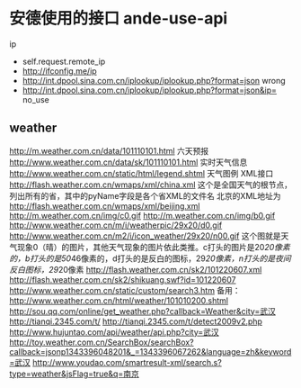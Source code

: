 安德使用的接口 ande-use-api
========

ip
- self.request.remote_ip
- http://ifconfig.me/ip
- http://int.dpool.sina.com.cn/iplookup/iplookup.php?format=json wrong
- http://int.dpool.sina.com.cn/iplookup/iplookup.php?format=json&ip= no_use

weather
- 
http://m.weather.com.cn/data/101110101.html 六天预报
http://www.weather.com.cn/data/sk/101110101.html 实时天气信息
http://www.weather.com.cn/static/html/legend.shtml 天气图例
XML接口 http://flash.weather.com.cn/wmaps/xml/china.xml 这个是全国天气的根节点，列出所有的省，其中的pyName字段是各个省XML的文件名
北京的XML地址为 http://flash.weather.com.cn/wmaps/xml/beijing.xml
http://m.weather.com.cn/img/c0.gif http://m.weather.com.cn/img/b0.gif http://www.weather.com.cn/m/i/weatherpic/29x20/d0.gif http://www.weather.com.cn/m2/i/icon_weather/29x20/n00.gif 这个图就是天气现象0（晴）的图片，其他天气现象的图片依此类推。c打头的图片是20*20像素的，b打头的是50*46像素的，d打头的是反白的图标，29*20像素，n打头的是夜间反白图标，29*20像素
http://flash.weather.com.cn/sk2/101220607.xml
http://flash.weather.com.cn/sk2/shikuang.swf?id=101220607
http://www.weather.com.cn/static/custom/search3.htm
备用：
http://www.weather.com.cn/html/weather/101010200.shtml
http://sou.qq.com/online/get_weather.php?callback=Weather&city=武汉
http://tianqi.2345.com/t/
http://tianqi.2345.com/t/detect2009v2.php
http://www.hujuntao.com/api/weather/api.php?city=武汉
http://toy.weather.com.cn/SearchBox/searchBox?callback=jsonp1343396048201&_=1343396067262&language=zh&keyword=武汉
http://www.youdao.com/smartresult-xml/search.s?type=weather&jsFlag=true&q=南京